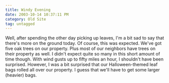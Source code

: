 ```yaml
---
title: Windy Evening
date: 2003-10-14 10:37:11 PM
category: Old Site
tag: untagged
---
```


Well, after spending the other day picking up leaves, I'm a bit sad to say that there's more on the ground today. Of course, this was expected. We've got five oak trees on our property. Plus most of our neighbors have trees on their property as well. I didn't expect quite so many in this short amount of time though. With wind gusts up to fifty miles an hour, I shouldn't have been surprised. However, I was a bit surprised that our Halloween-themed leaf bags rolled all over our property. I guess that we'll have to get some larger (heavier) bags.

